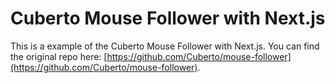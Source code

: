 # Cuberto Mouse Follower with Next.js

This is a example of the Cuberto Mouse Follower with Next.js. You can find the original repo here: [https://github.com/Cuberto/mouse-follower](https://github.com/Cuberto/mouse-follower).

